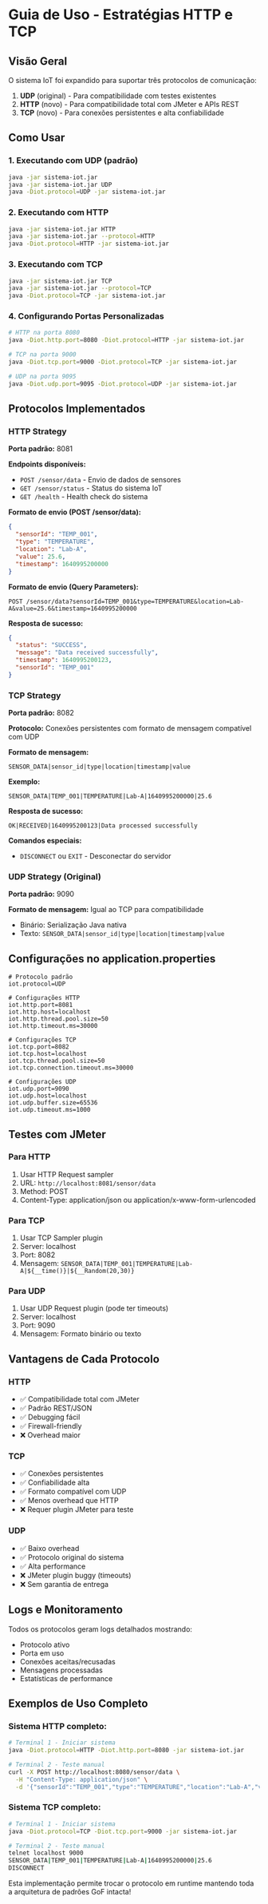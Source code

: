 # Guia de Uso - Estratégias HTTP e TCP

## Visão Geral

O sistema IoT foi expandido para suportar três protocolos de comunicação:

1. **UDP** (original) - Para compatibilidade com testes existentes
2. **HTTP** (novo) - Para compatibilidade total com JMeter e APIs REST
3. **TCP** (novo) - Para conexões persistentes e alta confiabilidade

## Como Usar

### 1. Executando com UDP (padrão)
```bash
java -jar sistema-iot.jar
java -jar sistema-iot.jar UDP
java -Diot.protocol=UDP -jar sistema-iot.jar
```

### 2. Executando com HTTP
```bash
java -jar sistema-iot.jar HTTP
java -jar sistema-iot.jar --protocol=HTTP
java -Diot.protocol=HTTP -jar sistema-iot.jar
```

### 3. Executando com TCP
```bash
java -jar sistema-iot.jar TCP
java -jar sistema-iot.jar --protocol=TCP
java -Diot.protocol=TCP -jar sistema-iot.jar
```

### 4. Configurando Portas Personalizadas
```bash
# HTTP na porta 8080
java -Diot.http.port=8080 -Diot.protocol=HTTP -jar sistema-iot.jar

# TCP na porta 9000
java -Diot.tcp.port=9000 -Diot.protocol=TCP -jar sistema-iot.jar

# UDP na porta 9095
java -Diot.udp.port=9095 -Diot.protocol=UDP -jar sistema-iot.jar
```

## Protocolos Implementados

### HTTP Strategy

**Porta padrão:** 8081

**Endpoints disponíveis:**
- `POST /sensor/data` - Envio de dados de sensores
- `GET /sensor/status` - Status do sistema IoT
- `GET /health` - Health check do sistema

**Formato de envio (POST /sensor/data):**
```json
{
  "sensorId": "TEMP_001",
  "type": "TEMPERATURE",
  "location": "Lab-A",
  "value": 25.6,
  "timestamp": 1640995200000
}
```

**Formato de envio (Query Parameters):**
```http
POST /sensor/data?sensorId=TEMP_001&type=TEMPERATURE&location=Lab-A&value=25.6&timestamp=1640995200000
```

**Resposta de sucesso:**
```json
{
  "status": "SUCCESS",
  "message": "Data received successfully",
  "timestamp": 1640995200123,
  "sensorId": "TEMP_001"
}
```

### TCP Strategy

**Porta padrão:** 8082

**Protocolo:** Conexões persistentes com formato de mensagem compatível com UDP

**Formato de mensagem:**
```
SENSOR_DATA|sensor_id|type|location|timestamp|value
```

**Exemplo:**
```
SENSOR_DATA|TEMP_001|TEMPERATURE|Lab-A|1640995200000|25.6
```

**Resposta de sucesso:**
```
OK|RECEIVED|1640995200123|Data processed successfully
```

**Comandos especiais:**
- `DISCONNECT` ou `EXIT` - Desconectar do servidor

### UDP Strategy (Original)

**Porta padrão:** 9090

**Formato de mensagem:** Igual ao TCP para compatibilidade
- Binário: Serialização Java nativa
- Texto: `SENSOR_DATA|sensor_id|type|location|timestamp|value`

## Configurações no application.properties

```properties
# Protocolo padrão
iot.protocol=UDP

# Configurações HTTP
iot.http.port=8081
iot.http.host=localhost
iot.http.thread.pool.size=50
iot.http.timeout.ms=30000

# Configurações TCP
iot.tcp.port=8082
iot.tcp.host=localhost
iot.tcp.thread.pool.size=50
iot.tcp.connection.timeout.ms=30000

# Configurações UDP
iot.udp.port=9090
iot.udp.host=localhost
iot.udp.buffer.size=65536
iot.udp.timeout.ms=1000
```

## Testes com JMeter

### Para HTTP
1. Usar HTTP Request sampler
2. URL: `http://localhost:8081/sensor/data`
3. Method: POST
4. Content-Type: application/json ou application/x-www-form-urlencoded

### Para TCP
1. Usar TCP Sampler plugin
2. Server: localhost
3. Port: 8082
4. Mensagem: `SENSOR_DATA|TEMP_001|TEMPERATURE|Lab-A|${__time()}|${__Random(20,30)}`

### Para UDP
1. Usar UDP Request plugin (pode ter timeouts)
2. Server: localhost
3. Port: 9090
4. Mensagem: Formato binário ou texto

## Vantagens de Cada Protocolo

### HTTP
- ✅ Compatibilidade total com JMeter
- ✅ Padrão REST/JSON
- ✅ Debugging fácil
- ✅ Firewall-friendly
- ❌ Overhead maior

### TCP
- ✅ Conexões persistentes  
- ✅ Confiabilidade alta
- ✅ Formato compatível com UDP
- ✅ Menos overhead que HTTP
- ❌ Requer plugin JMeter para teste

### UDP
- ✅ Baixo overhead
- ✅ Protocolo original do sistema
- ✅ Alta performance
- ❌ JMeter plugin buggy (timeouts)
- ❌ Sem garantia de entrega

## Logs e Monitoramento

Todos os protocolos geram logs detalhados mostrando:
- Protocolo ativo
- Porta em uso  
- Conexões aceitas/recusadas
- Mensagens processadas
- Estatísticas de performance

## Exemplos de Uso Completo

### Sistema HTTP completo:
```bash
# Terminal 1 - Iniciar sistema
java -Diot.protocol=HTTP -Diot.http.port=8080 -jar sistema-iot.jar

# Terminal 2 - Teste manual
curl -X POST http://localhost:8080/sensor/data \
  -H "Content-Type: application/json" \
  -d '{"sensorId":"TEMP_001","type":"TEMPERATURE","location":"Lab-A","value":25.6}'
```

### Sistema TCP completo:
```bash
# Terminal 1 - Iniciar sistema  
java -Diot.protocol=TCP -Diot.tcp.port=9000 -jar sistema-iot.jar

# Terminal 2 - Teste manual
telnet localhost 9000
SENSOR_DATA|TEMP_001|TEMPERATURE|Lab-A|1640995200000|25.6
DISCONNECT
```

Esta implementação permite trocar o protocolo em runtime mantendo toda a arquitetura de padrões GoF intacta!